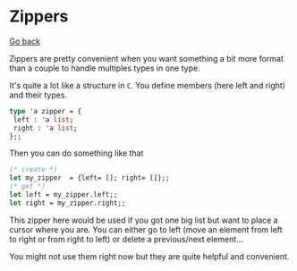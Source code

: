 # Zippers

[Go back](..)

Zippers are pretty convenient when you want something
a bit more format than a couple to handle multiples
types in one type.

It's quite a lot like a structure in ``C``. You
define members (here left and right)
and their types.

```ocaml
type 'a zipper = {
 left : 'a list;
 right : 'a list;
};;
```

Then you can do something like that

```ocaml
(* create *)
let my_zipper  = {left= []; right= []};;
(* get *)
let left = my_zipper.left;;
let right = my_zipper.right;;
```

This zipper here would be used if you got one big list but
want to place a cursor where you are. You can either go to
left (move an element from left to right or from right to
left) or delete a previous/next element...

You might not use them right now but they are quite helpful
and convenient.